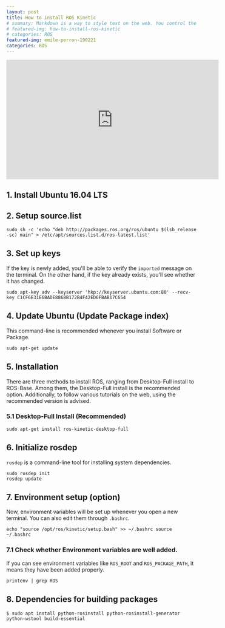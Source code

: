 ```yaml
---
layout: post
title: How to install ROS Kinetic
# summary: Markdown is a way to style text on the web. You control the display of the document; formating words as bold or italic, adding images, and creating lists are just a few of the things we can do with Markdown. Mostly, Markdown is just regular text with a few non-alphabetic characters thrown in.
# featured-img: how-to-install-ros-kinetic
# categories: ROS
featured-img: emile-perron-190221
categories: ROS
---
```


<!-- # How to install ROS Kinetic -->

<!-- [![My Video](https://img.youtube.com/vi/qP9JaVhnSS0/maxresdefault.jpg)](https://youtu.be/qP9JaVhnSS0?si=wY5DT3RtE8TeY69m) -->

<div style="text-align: center;">
    <iframe width="560" height="315" src="https://www.youtube.com/embed/qP9JaVhnSS0?si=dZQY2t0PzN7XjXsj" frameborder="0" allowfullscreen></iframe>
</div>

## 1. Install Ubuntu 16.04 LTS

## 2. Setup source.list

```
sudo sh -c 'echo "deb http://packages.ros.org/ros/ubuntu $(lsb_release -sc) main" > /etc/apt/sources.list.d/ros-latest.list'
```

## 3. Set up keys
If the key is newly added, you'll be able to verify the `imported` message on the terminal. On the other hand, if the key already exists, you'll see whether it has changed.

```
sudo apt-key adv --keyserver 'hkp://keyserver.ubuntu.com:80' --recv-key C1CF6E31E6BADE8868B172B4F42ED6FBAB17C654
```

## 4. Update Ubuntu (Update Package index)
This command-line is recommended whenever you install Software or Package.
```
sudo apt-get update
```

## 5. Installation
There are three methods to install ROS, ranging from Desktop-Full install to ROS-Base. Among them, the Desktop-Full install is the recommended option. Additionally, to follow various tutorials on the web, using the recommended version is advised.

### 5.1 Desktop-Full Install (Recommended)
```
sudo apt-get install ros-kinetic-desktop-full
```

## 6. Initialize rosdep
`rosdep` is a command-line tool for installing system dependencies.
```
sudo rosdep init
rosdep update
```

## 7. Environment setup (option)
Now, environment variables will be set up whenever you open a new terminal. You can also edit them through `.bashrc`.
```
echo "source /opt/ros/kinetic/setup.bash" >> ~/.bashrc source ~/.bashrc
```

### 7.1 Check whether Environment variables are well added.
If you can see environment variables like `ROS_ROOT` and `ROS_PACKAGE_PATH`, it means they have been added properly.
```
printenv | grep ROS
``` 

## 8. Dependencies for building packages
```
$ sudo apt install python-rosinstall python-rosinstall-generator python-wstool build-essential
```